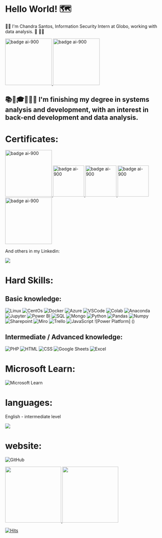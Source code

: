 # Hello World! 🗺 #

👩‍💻​ I'm Chandra Santos, Information Security Intern at Globo, working with data analysis. ​🔐​ 🏴‍☠

<a href="https://www.credly.com/badges/ae535278-0bae-45e4-bf0b-7aafbe040ff1/public_url"><img src="https://images.credly.com/size/340x340/images/2a6251f2-737b-4bf6-9190-d77570cc76fc/CERT-Fundamentals-Power-Platform.png" alt="badge ai-900" width="150px" text-align="center">
</a>
<a href="https://www.credly.com/earner/earned/badge/6b6f134d-1d52-4f3a-97e8-cbbccd3f8201"><img src="https://images.credly.com/size/340x340/images/d6f49507-e2f2-4c97-bcfb-c83c207b8a5c/image.png" alt="badge ai-900" width="150px" text-align="center">
</a>


##  📚🌱🎓👩‍💻🦾 I'm finishing my degree in systems analysis and development, with an interest in back-end development and data analysis.

# Certificates:

<a href="https://brasilopenbadge.com.br/pages/badge/f4869ce4c5201813821970b450963afd">
  <img src="https://brasilopenbadge.com.br/badge/2944.png?nocache=391740214" alt="badge ai-900" width="150px" text-align="center">
</a> <a href="https://www.credly.com/badges/b285deb5-65a1-4cbc-991e-9ed639b261f6/public_url"><img src="https://images.credly.com/size/340x340/images/16d5a420-770b-4699-97ec-46708e3680c5/Big_Data_Found_Level_1_-_CC_-_2019.png" alt="badge ai-900" width="100px" text-align="center">
</a> <a href="https://www.credly.com/earner/earned/badge/dbaac548-1fe3-42ff-abd3-c4cceb217b11"><img src="https://images.credly.com/size/340x340/images/c5d44d75-9370-43fa-92a6-63e48bb6564f/62056_badges_EducationTraining_Learn_Programming.png" alt="badge ai-900" width="100px" text-align="center"> <a href="https://api.badgr.io/public/assertions/LX4jG9IiRYmL1Rl59qxs7Q"><img src="https://api.badgr.io/public/assertions/LX4jG9IiRYmL1Rl59qxs7Q/image" alt="badge ai-900" width="100px" text-align="center"></a> <a href="https://www.credly.com/earner/earned/badge/f6f2d34e-c9b2-4930-b553-554ae78df982">
  <img src="https://images.credly.com/size/340x340/images/054913b2-e271-49a2-a1a4-9bf1c1f9a404/CyberEssentials.png" alt="badge ai-900" width="150px" text-align="center">
</a>

And others in my Linkedin:
<div><a href="https://www.linkedin.com/in/chandrasantos" target="_blank"><img src="https://img.shields.io/badge/-LinkedIn-%230077B5?style=for-the-badge&logo=linkedin&logoColor=white" target="_blank"></a></div>

# Hard Skills:

## Basic knowledge:
![Linux](https://img.shields.io/badge/Linux-FCC624?style=for-the-badge&logo=linux&logoColor=black)
![CentOs](https://img.shields.io/badge/Cent%20OS-262577?style=for-the-badge&logo=CentOS&logoColor=white)
![Docker](https://img.shields.io/badge/Docker-2CA5E0?style=for-the-badge&logo=docker&logoColor=white)
![Azure](https://img.shields.io/badge/microsoft%20azure-0089D6?style=for-the-badge&logo=microsoft-azure&logoColor=white)
![VSCode](https://img.shields.io/badge/Visual_Studio_Code-0078D4?style=for-the-badge&logo=visual%20studio%20code&logoColor=white)
![Colab](https://img.shields.io/badge/Colab-F9AB00?style=for-the-badge&logo=googlecolab&color=525252)
![Anaconda](https://img.shields.io/badge/conda-342B029.svg?&style=for-the-badge&logo=anaconda&logoColor=white)
![Jupyter](https://img.shields.io/badge/Jupyter-F37626.svg?&style=for-the-badge&logo=Jupyter&logoColor=white)
![Power BI](https://img.shields.io/badge/PowerBI-F2C811?style=for-the-badge&logo=Power%20BI&logoColor=white)
![SQL](https://img.shields.io/badge/MySQL-005C84?style=for-the-badge&logo=mysql&logoColor=white)
![Mongo](https://img.shields.io/badge/MongoDB-4EA94B?style=for-the-badge&logo=mongodb&logoColor=white)
![Python](https://img.shields.io/badge/Python-FFD43B?style=for-the-badge&logo=python&logoColor=blue)
![Pandas](https://img.shields.io/badge/Pandas-2C2D72?style=for-the-badge&logo=pandas&logoColor=white)
![Numpy](https://img.shields.io/badge/Numpy-777BB4?style=for-the-badge&logo=numpy&logoColor=white)
![Sharepoint](https://img.shields.io/badge/Microsoft_SharePoint-0078D4?style=for-the-badge&logo=microsoft-sharepoint&logoColor=white)
![Miro](https://img.shields.io/badge/Miro-F7C922?style=for-the-badge&logo=Miro&logoColor=050036)
![Trello](https://img.shields.io/badge/Trello-0052CC?style=for-the-badge&logo=trello&logoColor=white)
![JavaScript](https://img.shields.io/badge/JavaScript-323330?style=for-the-badge&logo=javascript&logoColor=F7DF1E)
![Power Platform] ()
 
## Intermediate / Advanced knowledge:
![PHP](https://img.shields.io/badge/PHP-777BB4?style=for-the-badge&logo=php&logoColor=white)
![HTML](https://img.shields.io/badge/HTML5-E34F26?style=for-the-badge&logo=html5&logoColor=white)
![CSS](https://img.shields.io/badge/CSS3-1572B6?style=for-the-badge&logo=css3&logoColor=white)
![Google Sheets](https://img.shields.io/badge/Google%20Sheets-34A853?style=for-the-badge&logo=google-sheets&logoColor=white)
![Excel](https://img.shields.io/badge/Microsoft_Excel-217346?style=for-the-badge&logo=microsoft-excel&logoColor=white)

 # Microsoft Learn:
 ![Microsoft Learn](https://img.shields.io/badge/Microsoft-666666?style=for-the-badge&logo=microsoft&logoColor=white)
  
 # languages:
 
English - intermediate level
<div>
<a href="https://www.duolingo.com/profile/chandrasantos?via=share_profile" target="_blank"><img src="https://img.shields.io/badge/Duolingo-58CC02?style=for-the-badge&logo=Duolingo&logoColor=white" target="_blank"></a>

 # website:
 ![GitHub](https://img.shields.io/badge/GitHub%20Pages-222222?style=for-the-badge&logo=GitHub%20Pages&logoColor=white)

  
<div>
<a href="https://github.com/chandrasantos">
<img height="180em" src="https://github-readme-stats.vercel.app/api/top-langs/?username=chandrasantos&layout=compact&langs_count=7&theme=dracula"/>
<img height="180em" src="https://github-readme-stats.vercel.app/api?username=chandrasantos&show_icons=true&theme=dracula&include_all_commits=true&count_private=true"/>
</div>

[![Hits](https://hits.seeyoufarm.com/api/count/incr/badge.svg?url=https%3A%2F%2Fgithub.com%2Fchandrasantos&count_bg=%2379C83D&title_bg=%23555555&icon=&icon_color=%23E7E7E7&title=hits&edge_flat=false)](https://hits.seeyoufarm.com)
